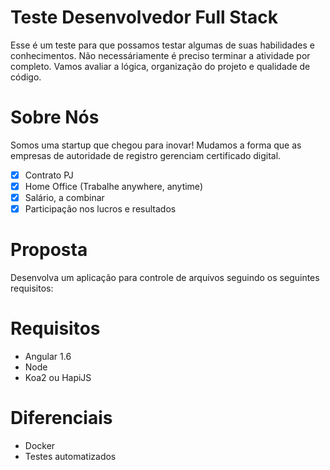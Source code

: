 # Teste Desenvolvedor Full Stack

Esse é um teste para que possamos testar algumas de suas habilidades e conhecimentos.
Não necessáriamente é preciso terminar a atividade por completo. Vamos avaliar a lógica, organização do projeto e qualidade de código.

# Sobre Nós
Somos uma startup que chegou para inovar! Mudamos a forma que as empresas de autoridade de registro gerenciam certificado digital.

- [x] Contrato PJ
- [x] Home Office (Trabalhe anywhere, anytime)
- [x] Salário, a combinar
- [x] Participação nos lucros e resultados

# Proposta

Desenvolva um aplicação para controle de arquivos seguindo os seguintes requisitos:

# Requisitos

* Angular 1.6
* Node
* Koa2 ou HapiJS

# Diferenciais

* Docker
* Testes automatizados

